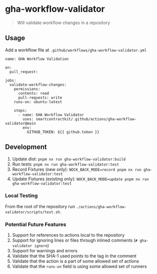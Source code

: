 # gha-workflow-validator

> Will validate workflow changes in a repository

## Usage

Add a workflow file at `.github/workflows/gha-workflow-validator.yml`

```
name: GHA Workflow Validation

on:
  pull_request:

jobs:
  validate-workflow-changes:
    permissions:
      contents: read
      pull-requests: write
    runs-on: ubuntu-latest

    steps:
      - name: GHA Workflow Validator
        uses: smartcontractkit/.github/actions/gha-workflow-validator@main
        env:
          GITHUB_TOKEN: ${{ github.token }}
```

## Development

1. Update dist: `pnpm nx run gha-workflow-validator:build`
2. Run tests: `pnpm nx run gha-workflow-validator:test`
3. Record Fixtures (new only):
   `NOCK_BACK_MODE=record pnpm nx run gha-workflow-validator:test`
4. Update Fixtures (existing only):
   `NOCK_BACK_MODE=update pnpm nx run gha-workflow-validator:test`

### Local Testing

From the root of the repository run
`./actions/gha-workflow-validator/scripts/test.sh`.

### Potential Future Features

1. Support for references to actions local to the repository
2. Support for ignoring lines or files through inlined comments
   (`# gha-validator ignore`)
3. Support for warnings and errors
4. Validate that the SHA-1 used points to the tag in the comment
5. Validate that the action is a part of some allowed set of actions
6. Validate that the `runs-on` field is using some allowed set of runners
